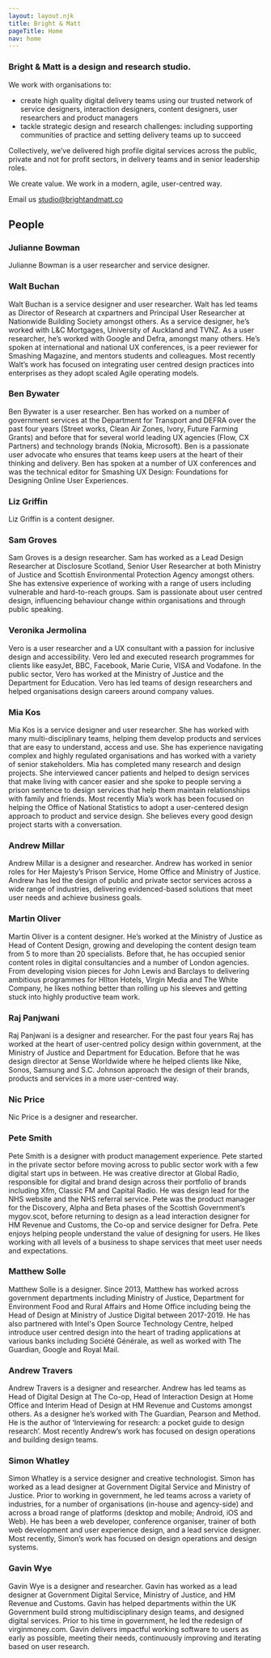 ```yaml
---
layout: layout.njk
title: Bright & Matt
pageTitle: Home
nav: home
---
```



### Bright & Matt is a design and research studio.

We work with organisations to:

- create high quality digital delivery teams using our trusted network of service designers, interaction designers, content designers, user researchers and product managers
- tackle strategic design and research challenges: including supporting communities of practice and setting delivery teams up to succeed

Collectively, we’ve delivered high profile digital services across the public, private and not for profit sectors, in delivery teams and in senior leadership roles.

We create value. We work in a modern, agile, user-centred way.

Email us <a href="mailto:studio@brightandmatt.co">studio@brightandmatt.co</a>

## People

### Julianne Bowman

Julianne Bowman is a user researcher and service designer.

### Walt Buchan

Walt Buchan is a service designer and user researcher. Walt has led teams as Director of Research at cxpartners and Principal User Researcher at Nationwide Building Society amongst others. As a service designer, he’s worked with L&C Mortgages, University of Auckland and TVNZ. As a user researcher, he’s worked with Google and Defra, amongst many others. He’s spoken at international and national UX conferences, is a peer reviewer for Smashing Magazine, and mentors students and colleagues. Most recently Walt’s work has focused on integrating user centred design practices into enterprises as they adopt scaled Agile operating models.

### Ben Bywater

Ben Bywater is a user researcher. Ben has worked on a number of government services at the Department for Transport and DEFRA over the past four years (Street works, Clean Air Zones, Ivory, Future Farming Grants) and before that for several world leading UX agencies (Flow, CX Partners) and technology brands (Nokia, Microsoft). Ben is a passionate user advocate who ensures that teams keep users at the heart of their thinking and delivery. Ben has spoken at a number of UX conferences and was the technical editor for Smashing UX Design: Foundations for Designing Online User Experiences.  

### Liz Griffin

Liz Griffin is a content designer.

### Sam Groves

Sam Groves is a design researcher. Sam has worked as a Lead Design Researcher at Disclosure Scotland, Senior User Researcher at both Ministry of Justice and Scottish Environmental Protection Agency amongst others. She has extensive experience of working with a range of users including vulnerable and hard-to-reach groups. Sam is passionate about user centred design, influencing behaviour change within organisations and through public speaking.

### Veronika Jermolina

Vero is a user researcher and a UX consultant with a passion for inclusive design and accessibility. Vero led and executed research programmes for clients like easyJet, BBC, Facebook, Marie Curie, VISA and Vodafone. In the public sector, Vero has worked at the Ministry of Justice and the Department for Education. Vero has led teams of design researchers and helped organisations design careers around company values.

### Mia Kos

Mia Kos is a service designer and user researcher. She has worked with many multi-disciplinary teams, helping them develop products and services that are easy to understand, access and use. She has experience navigating complex and highly regulated organisations and has worked with a variety of senior stakeholders. Mia has completed many research and design projects. She interviewed cancer patients and helped to design services that make living with cancer easier and she spoke to people serving a prison sentence to design services that help them maintain relationships with family and friends. Most recently Mia’s work has been focused on helping the Office of National Statistics to adopt a user-centered design approach to product and service design. She believes every good design project starts with a conversation.

### Andrew Millar

Andrew Millar is a designer and researcher. Andrew has worked in senior roles for Her Majesty’s Prison Service, Home Office and Ministry of Justice. Andrew has led the design of public and private sector services across a wide range of industries, delivering evidenced-based solutions that meet user needs and achieve business goals.

### Martin Oliver

Martin Oliver is a content designer. He’s worked at the Ministry of Justice as Head of Content Design, growing and developing the content design team from 5 to more than 20 specialists. Before that, he has occupied senior content roles in digital consultancies and a number of London agencies. From developing vision pieces for John Lewis and Barclays to delivering ambitious programmes for HIlton Hotels, Virgin Media and The White Company, he likes nothing better than rolling up his sleeves and getting stuck into highly productive team work.

### Raj Panjwani

Raj Panjwani is a designer and researcher. For the past four years Raj has worked at the heart of user-centred policy design within government, at the Ministry of Justice and Department for Education. Before that he was design director at Sense Worldwide where he helped clients like Nike, Sonos, Samsung and S.C. Johnson approach the design of their brands, products and services in a more user-centred way.

### Nic Price

Nic Price is a designer and researcher.

### Pete Smith

Pete Smith is a designer with product management experience. Pete started in the private sector before moving across to public sector work with a few digital start ups in between. He was creative director at Global Radio, responsible for digital and brand design across their portfolio of brands including Xfm, Classic FM and Capital Radio. He was  design lead for the NHS website and the NHS referral service. Pete was the product manager for the Discovery, Alpha and Beta phases of the Scottish Government’s mygov.scot, before returning to design as a lead interaction designer for HM Revenue and Customs, the Co-op and service designer for Defra. Pete enjoys helping people understand the value of designing for users. He likes working with all levels of a business to shape services that meet user needs and expectations.

### Matthew Solle

Matthew Solle is a designer. Since 2013, Matthew has worked across government departments including Ministry of Justice, Department for Environment Food and Rural Affairs and Home Office including being the Head of Design at Ministry of Justice Digital between 2017-2019. He has also partnered with Intel's Open Source Technology Centre, helped introduce user centred design into the heart of trading applications at various banks including Société Générale, as well as worked with The Guardian, Google and Royal Mail.

### Andrew Travers

Andrew Travers is a designer and researcher. Andrew has led teams as Head of Digital Design at The Co-op, Head of Interaction Design at Home Office and Interim Head of Design at HM Revenue and Customs amongst others. As a designer he’s worked with The Guardian, Pearson and Method. He is the author of ‘Interviewing for research: a pocket guide to design research’. Most recently Andrew’s work has focused on design operations and building design teams.

### Simon Whatley

Simon Whatley is a service designer and creative technologist. Simon has worked as a lead designer at Government Digital Service and Ministry of Justice. Prior to working in government, he led teams across a variety of industries, for a number of organisations (in-house and agency-side) and across a broad range of platforms (desktop and mobile; Android, iOS and Web). He has been a web developer, conference organiser, trainer of both web development and user experience design, and a lead service designer. Most recently, Simon’s work has focused on design operations and design systems.

### Gavin Wye

Gavin Wye is a designer and researcher. Gavin has worked as a lead designer at Government Digital Service, Ministry of Justice, and HM Revenue and Customs. Gavin has helped departments within the UK Government build strong multidisciplinary design teams, and designed digital services. Prior to his time in government, he led the redesign of virginmoney.com. Gavin delivers impactful working software to users as early as possible, meeting their needs, continuously improving and iterating based on user research.
